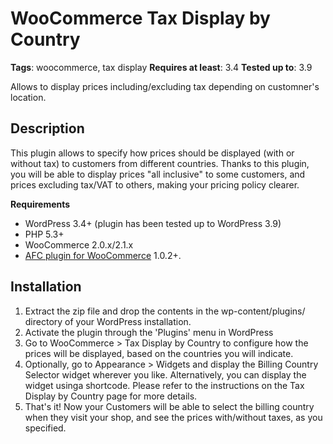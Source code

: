 WooCommerce Tax Display by Country
===
**Tags**: woocommerce, tax display
**Requires at least**: 3.4
**Tested up to**: 3.9

Allows to display prices including/excluding tax depending on customner's location.

Description
---
This plugin allows to specify how prices should be displayed (with or without tax) to customers from different countries. Thanks to this plugin, you will be able to display prices "all inclusive" to some customers, and prices excluding tax/VAT to others, making your pricing policy clearer.

**Requirements**

* WordPress 3.4+ (plugin has been tested up to WordPress 3.9)
* PHP 5.3+
* WooCommerce 2.0.x/2.1.x
* [AFC plugin for WooCommerce](http://dev.pathtoenlightenment.net/downloads/wc-aelia-foundation-classes.zip) 1.0.2+.

Installation
---
1. Extract the zip file and drop the contents in the wp-content/plugins/ directory of your WordPress installation.
2. Activate the plugin through the 'Plugins' menu in WordPress
3. Go to WooCommerce > Tax Display by Country to configure how the prices will be displayed, based on the countries you will indicate.
4. Optionally, go to Appearance > Widgets and display the Billing Country Selector widget wherever you like. Alternatively, you can display the widget usinga shortcode. Please refer to the instructions on the Tax Display by Country page for more details.
5. That's it! Now your Customers will be able to select the billing country when they visit your shop, and see the prices with/without taxes, as you specified.
